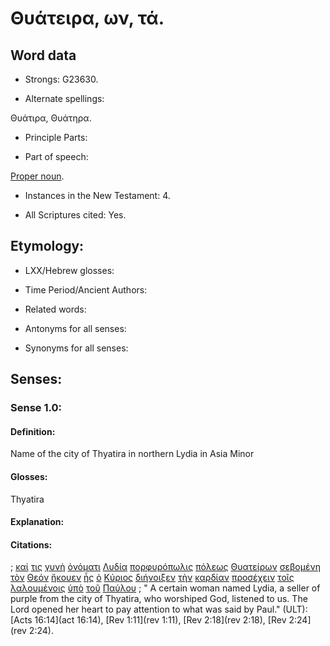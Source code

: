 # Θυάτειρα, ων, τά.

<!-- Status: S2=NeedsFinalCheck -->
<!-- Lexica used for edits: BDAG, FFM, LN, A-S  -->

## Word data

* Strongs: G23630.


* Alternate spellings:

Θυάτιρα,
Θυάτηρα.

* Principle Parts: 

* Part of speech: 

[Proper noun](http://ugg.readthedocs.io/en/latest/proper_noun.html). 

* Instances in the New Testament: 4.

* All Scriptures cited: Yes.

## Etymology: 

* LXX/Hebrew glosses: 

* Time Period/Ancient Authors: 

* Related words: 

* Antonyms for all senses:

* Synonyms for all senses: 

## Senses:

### Sense 1.0: 

#### Definition: 

Name of the city of Thyatira in northern Lydia in Asia Minor

#### Glosses: 

Thyatira

#### Explanation: 

#### Citations: 

; [καί](../G25320/01.md) [τις](../G51000/01.md) [γυνὴ](../G11350/01.md) [ὀνόματι](../G36860/01.md) [Λυδία](../G30700/01.md) [πορφυρόπωλις](../G42110/01.md) [πόλεως](../G41720/01.md) [Θυατείρων](../G23630/01.md) [σεβομένη](../G45760/01.md) [τὸν](../G35880/01.md) [Θεόν](../G23160/01.md) [ἤκουεν](../G01910/01.md) [ἧς](../G37390/01.md) [ὁ](../G35880/01.md) [Κύριος](../G29620/01.md) [διήνοιξεν](../G12720/01.md) [τὴν](../G35880/01.md) [καρδίαν](../G25880/01.md) [προσέχειν](../G43370/01.md) [τοῖς](../G35880/01.md) [λαλουμένοις](../G29800/01.md) [ὑπὸ](../G52590/01.md) [τοῦ](../G35880/01.md) [Παύλου](../G39720/01.md)
; " A certain woman named Lydia, a seller of purple from the city of Thyatira, who worshiped God, listened to us. The Lord opened her heart to pay attention to what was said by Paul." (ULT): 
[Acts 16:14](act 16:14), [Rev 1:11](rev 1:11), [Rev 2:18](rev 2:18), [Rev 2:24](rev 2:24).
